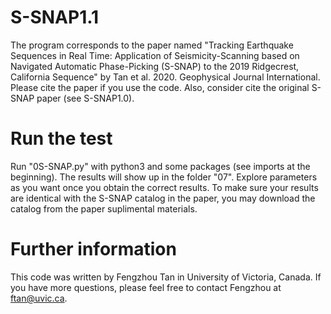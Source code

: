 # S-SNAP1.1
The program corresponds to the paper named "Tracking Earthquake Sequences in Real Time: Application of Seismicity-Scanning based on Navigated Automatic Phase-Picking (S-SNAP) to the 2019 Ridgecrest, California Sequence" by Tan et al. 2020. Geophysical Journal International. Please cite the paper if you use the code. Also, consider cite the original S-SNAP paper (see S-SNAP1.0). 

# Run the test
Run "0S-SNAP.py" with python3 and some packages (see imports at the beginning). The results will show up in the folder "07". Explore parameters as you want once you obtain the correct results. To make sure your results are identical with the S-SNAP catalog in the paper, you may download the catalog from the paper suplimental materials. 

# Further information
This code was written by Fengzhou Tan in University of Victoria, Canada. If you have more questions, please feel free to contact Fengzhou at ftan@uvic.ca.
